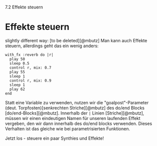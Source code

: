 7.2 Effekte steuern

# Effekte steuern

slightly different way: [to be deleted][@mbutz]
Man kann auch Effekte steuern, allerdings geht das ein wenig anders:

```
with_fx :reverb do |r|
  play 50
  sleep 0.5
  control r, mix: 0.7
  play 55
  sleep 1
  control r, mix: 0.9
  sleep 1
  play 62
end
```

Statt eine Variable zu verwenden, nutzen wir die "goalpost"-Parameter (deut. Torpfosten)[senkrechten Striche][@mbutz] des do/end Blocks [do/end-Blocks][@mbutz]. Innerhalb der `|` Linien [Striche][@mbutz], müssen wir einen eindeutigen Namen für unseren laufenden Effekt vergeben, den wir dann innerhalb des do/end blocks verwenden. Dieses Verhalten ist das gleiche wie bei parametrisierten Funktionen.

Jetzt los - steuere ein paar Synthies und Effekte!

